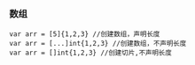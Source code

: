 ### 数组
```golang
var arr = [5]{1,2,3} //创建数组，声明长度
var arr = [...]int{1,2,3} //创建数组，不声明长度
var arr = []int{1,2,3} //创建切片,不声明长度
```